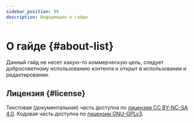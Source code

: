```yaml
---
sidebar_position: 99
description: Информация о гайде
---
```


# О гайде {#about-list}

Данный гайд не несет какую-то коммерческую цель, следует добросоветному использованию контента и открыт в использовании и редактировании.

## Лицензия {#license}

Текстовая (документальная) часть доступна по [лицензии CC BY-NC-SA 4.0](https://creativecommons.org/licenses/by-nc-sa/4.0/legalcode.ru). Кодовая часть доступна по [лицензии GNU-GPLv3](https://www.gnu.org/licenses/gpl-3.0.en.html).
